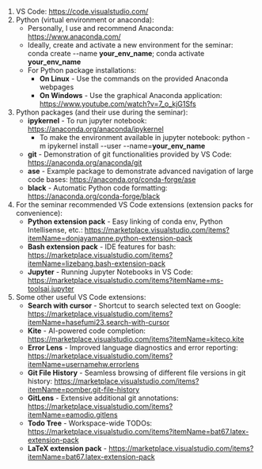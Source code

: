 1. VS Code: https://code.visualstudio.com/
2. Python (virtual environment or anaconda):
    - Personally, I use and recommend Anaconda: https://www.anaconda.com/
    - Ideally, create and activate a new environment for the seminar: conda create --name **your_env_name**; conda activate **your_env_name**
    - For Python package installations:
      - **On Linux** - Use the commands on the provided Anaconda webpages
      - **On Windows** - Use the graphical Anaconda application: https://www.youtube.com/watch?v=7_o_kjG1Sfs
3. Python packages (and their use during the seminar):
    - **ipykernel** - To run jupyter notebook: https://anaconda.org/anaconda/ipykernel
      - To make the environment available in jupyter notebook: python -m ipykernel install --user --name=**your_env_name**
    - **git** - Demonstration of git functionalities provided by VS Code: https://anaconda.org/anaconda/git
    - **ase** - Example package to demonstrate advanced navigation of large code bases: https://anaconda.org/conda-forge/ase
    - **black** - Automatic Python code formatting: https://anaconda.org/conda-forge/black
4. For the seminar recommended VS Code extensions (extension packs for convenience):
    - **Python extension pack** - Easy linking of conda env, Python Intellisense, etc.: https://marketplace.visualstudio.com/items?itemName=donjayamanne.python-extension-pack
    - **Bash extension pack** - IDE features for bash: https://marketplace.visualstudio.com/items?itemName=lizebang.bash-extension-pack
    - **Jupyter** - Running Jupyter Notebooks in VS Code: https://marketplace.visualstudio.com/items?itemName=ms-toolsai.jupyter
5. Some other useful VS Code extensions:
    - **Search with cursor** - Shortcut to search selected text on Google: https://marketplace.visualstudio.com/items?itemName=hasefumi23.search-with-cursor
    - **Kite** - AI-powered code completion: https://marketplace.visualstudio.com/items?itemName=kiteco.kite
    - **Error Lens** - Improved language diagnostics and error reporting: https://marketplace.visualstudio.com/items?itemName=usernamehw.errorlens
    - **Git File History** - Seamless browsing of different file versions in git history: https://marketplace.visualstudio.com/items?itemName=pomber.git-file-history
    - **GitLens** - Extensive additional git annotations: https://marketplace.visualstudio.com/items?itemName=eamodio.gitlens
    - **Todo Tree** - Workspace-wide TODOs: https://marketplace.visualstudio.com/items?itemName=bat67.latex-extension-pack
    - **LaTeX extension pack** - https://marketplace.visualstudio.com/items?itemName=bat67.latex-extension-pack